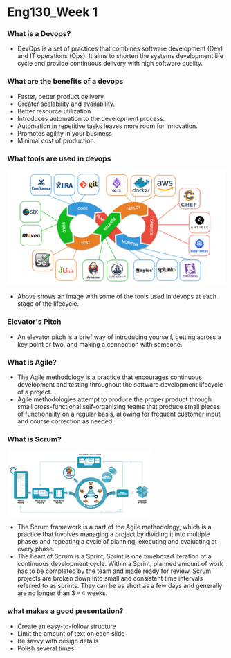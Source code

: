 # Eng130_Week 1
### What is a Devops?
- DevOps is a set of practices that combines software development (Dev) and IT operations (Ops). It aims to shorten the systems development life cycle and provide continuous delivery with high software quality.

### What are the benefits of a devops
- Faster, better product delivery.
- Greater scalability and availability.
- Better resource utilization
- Introduces automation to the development process.
- Automation in repetitive tasks leaves more room for innovation.
- Promotes agility in your business
- Minimal cost of production.

### What tools are used in devops
![](images/devops%20tools.png)
- Above shows an image with some of the tools used in devops at each stage of the lifecycle.

### Elevator's Pitch
- An elevator pitch is a brief way of introducing yourself, getting across a key point or two, and making a connection with someone.

### What is Agile?
- The Agile methodology is a practice that encourages continuous development and testing throughout the software development lifecycle of a project.
- Agile methodologies attempt to produce the proper product through small cross-functional self-organizing teams that produce small pieces of functionality on a regular basis, allowing for frequent customer input and course correction as needed.

### What is Scrum?
![](images/scrum.png)
- The Scrum framework is a part of the Agile methodology, which is a practice that involves managing a project by dividing it into multiple phases and repeating a cycle of planning, executing and evaluating at every phase.
- The heart of Scrum is a Sprint, Sprint is one timeboxed iteration of a continuous development cycle. Within a Sprint, planned amount of work has to be completed by the team and made ready for review. Scrum projects are broken down into small and consistent time intervals referred to as sprints. They can be as short as a few days and generally are no longer than 3 – 4 weeks.

### what makes a good presentation?
- Create an easy-to-follow structure
- Limit the amount of text on each slide
- Be savvy with design details
- Polish several times
